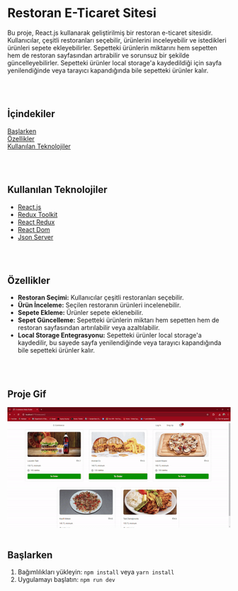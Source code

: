 # Restoran E-Ticaret Sitesi

Bu proje, React.js kullanarak geliştirilmiş bir restoran e-ticaret sitesidir. Kullanıcılar, çeşitli restoranları seçebilir, ürünlerini inceleyebilir ve istedikleri ürünleri sepete ekleyebilirler. Sepetteki ürünlerin miktarını hem sepetten hem de restoran sayfasından artırabilir ve sorunsuz bir şekilde güncelleyebilirler. Sepetteki ürünler local storage'a kaydedildiği için sayfa yenilendiğinde veya tarayıcı kapandığında bile sepetteki ürünler kalır.

<br><br>

## İçindekiler  
[Başlarken](#baslarken)  
[Özellikler](#özellikler)  
[Kullanılan Teknolojiler](#kullanılan-teknolojiler)


<br><br>
<a name="#kullanılan-teknolojiler"></a>

## Kullanılan Teknolojiler

- [React.js](https://reactjs.org/)
- [Redux Toolkit](https://redux-toolkit.js.org/)
- [React Redux](https://react-redux.js.org/)
- [React Dom](https://react.dev/reference/react-dom)
- [Json Server](https://github.com/typicode/json-server)

<br> <br>
<a name="özellikler"></a>

## Özellikler

- **Restoran Seçimi:** Kullanıcılar çeşitli restoranları seçebilir.
- **Ürün İnceleme:** Seçilen restoranın ürünleri incelenebilir.
- **Sepete Ekleme:** Ürünler sepete eklenebilir.
- **Sepet Güncelleme:** Sepetteki ürünlerin miktarı hem sepetten hem de restoran sayfasından artırılabilir veya azaltılabilir.
- **Local Storage Entegrasyonu:** Sepetteki ürünler local storage'a kaydedilir, bu sayede sayfa yenilendiğinde veya tarayıcı kapandığında bile sepetteki ürünler kalır.


<br><br>

## Proje Gif

![](/src/assets/E-commerceReduxToolkit.gif)
<br> <br>

<a name="baslarken"></a>

## Başlarken
1. Bağımlılıkları yükleyin: `npm install` veya `yarn install`
2. Uygulamayı başlatın: `npm run dev`